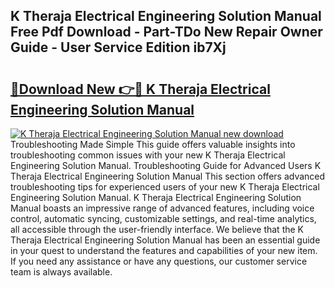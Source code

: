 ## K Theraja Electrical Engineering Solution Manual Free Pdf Download - Part-TDo New Repair Owner Guide - User Service Edition ib7Xj

# <h2><a href="http://bc5184.oget.top/?id=K+Theraja+Electrical+Engineering+Solution+Manual">🔗Download New 👉🔴 K Theraja Electrical Engineering Solution Manual</a></h2>

[![K Theraja Electrical Engineering Solution Manual new download](https://i.imgur.com/5g1atiW.png)](http://bc5184.oget.top/?id=K+Theraja+Electrical+Engineering+Solution+Manual)
Troubleshooting Made Simple This guide offers valuable insights into troubleshooting common issues with your new K Theraja Electrical Engineering Solution Manual. Troubleshooting Guide for Advanced Users K Theraja Electrical Engineering Solution Manual This section offers advanced troubleshooting tips for experienced users of your new K Theraja Electrical Engineering Solution Manual. K Theraja Electrical Engineering Solution Manual boasts an impressive range of advanced features, including voice control, automatic syncing, customizable settings, and real-time analytics, all accessible through the user-friendly interface. We believe that the K Theraja Electrical Engineering Solution Manual has been an essential guide in your quest to understand the features and capabilities of your new item. If you need any assistance or have any questions, our customer service team is always available.
